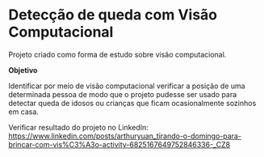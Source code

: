 # Detecção de queda com Visão Computacional

Projeto criado como forma de estudo sobre visão computacional.

**Objetivo**

Identificar por meio de visão computacional verificar a posição de uma determinada pessoa de modo que o projeto pudesse ser usado para detectar queda de idosos ou crianças que ficam ocasionalmente sozinhos em casa.

Verificar resultado do projeto no LinkedIn: https://www.linkedin.com/posts/arthuryuan_tirando-o-domingo-para-brincar-com-vis%C3%A3o-activity-6825167649752846336-_CZ8
